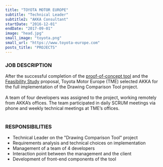 ```yaml
---
title: "TOYOTA MOTOR EUROPE"
subtitle: "Technical Leader"
subtitle2: "AKKA Consultant"
startDate: "2016-12-01"
endDate: "2017-09-01"
image: "head.jpg"
small_image: "toyota.png"
small_url: "https://www.toyota-europe.com"
posts_title: "PROJECTS"
---
```


<h3>JOB DESCRIPTION</h3>
After the successful completion of the <a href="pro/akka/dct-poc">proof-of-concept tool</a> and the <a href="pro/akka/dct-feasibility">Feasibility Study</a> proposal, Toyota Motor Europe (TME) selected AKKA for the full implementation of the Drawing Comparison Tool project.<br>
<br>
A team of four developers was assigned to the project, working remotely from AKKA’s offices. The team participated in daily SCRUM meetings via phone and weekly technical meetings at TME’s offices.<br>
<br>

<h3>RESPONSIBILITIES</h3>
<ul>
<li>Technical Leader on the "Drawing Comparison Tool" project</li>
<li>Requirements analysis and technical choices on implementation</li>
<li>Management of a team of 4 developers</li>
<li>Interaction point between the management and the client</li>
<li>Development of front-end components of the tool</li>
</ul>
